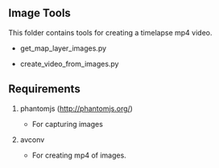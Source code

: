 
## Image Tools

This folder contains tools for creating a timelapse mp4 video.

- get_map_layer_images.py

- create_video_from_images.py

## Requirements

1. phantomjs (http://phantomjs.org/)

    - For capturing images

2. avconv

    - For creating mp4 of images.